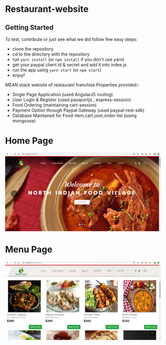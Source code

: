 # Restaurant-website

## Getting Started
To test, contribute or just see what we did follow few easy steps:
- clone the repository
- cd to the directory with the repository
- run `yarn install` (or `npm install` if you don't use yarn)
- get your paypal client id & secret and add it into index.js
- run the app using `yarn start` (or `npm start`)
- enjoy!

MEAN stack website of restaurant franchise.Properties provided:- <br />
- Single Page Application (used AngularJS routing)
- User Login & Register (used passportjs , express-session)
- Food Ordering (maintaining cart-session)
- Payment Option through Paypal Gateway (used paypal-rest-sdk)
- Database Maintaned for Food-item,cart,user,order-list (using mongoose)

# Home Page
![Home page](https://github.com/Pratyush-Ranjan/Restaurant-Booking/blob/master/hai.JPG)
<br />
# Menu Page
![Menu page](https://github.com/Pratyush-Ranjan/Restaurant-Booking/blob/master/hai2.JPG)
